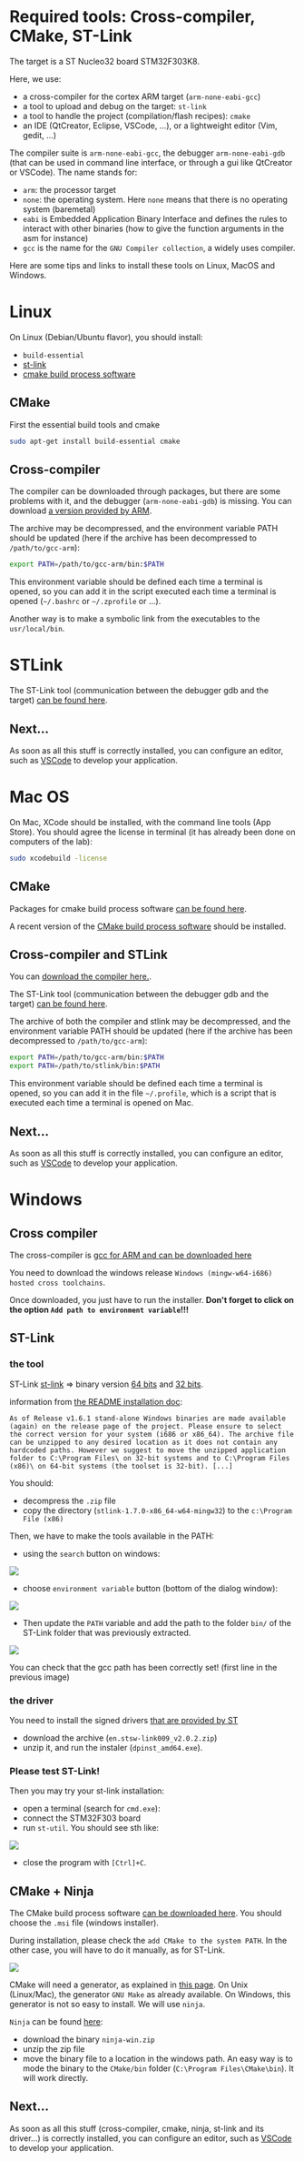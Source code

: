 # Required tools: Cross-compiler, CMake, ST-Link

The target is a ST Nucleo32 board STM32F303K8.

Here, we use:
 * a cross-compiler for the cortex ARM target (`arm-none-eabi-gcc`)
 * a tool to upload and debug on the target: `st-link`
 * a tool to handle the project (compilation/flash recipes): `cmake`
 * an IDE (QtCreator, Eclipse, VSCode, …), or a lightweight editor (Vim, gedit, …)

The compiler suite is `arm-none-eabi-gcc`, the debugger `arm-none-eabi-gdb` (that can be used in command line interface, or through a gui like QtCreator or VSCode). The name stands for:
 * `arm`: the processor target
 * `none`: the operating system. Here `none` means that there is no operating system (baremetal)
 * `eabi` is Embedded Application Binary Interface and defines the rules to interact with other binaries (how to give the function arguments in the asm for instance)
 * `gcc` is the name for the `GNU Compiler collection`, a widely uses compiler.

 Here are some tips and links to install these tools on Linux, MacOS and Windows.

# Linux
On Linux (Debian/Ubuntu flavor), you should install:
 * `build-essential`
 * [st-link](https://github.com/texane/stlink)
 * [cmake build process software](https://cmake.org/download/)

## CMake
First the essential build tools and cmake
```sh
sudo apt-get install build-essential cmake
```

## Cross-compiler
The compiler can be downloaded through packages, but there are some problems with it, and the debugger (`arm-none-eabi-gdb`) is missing. You can download [a version provided by ARM](https://developer.arm.com/open-source/gnu-toolchain/gnu-rm/downloads).

The archive may be decompressed, and the environment variable PATH should be updated (here if the archive has been decompressed to `/path/to/gcc-arm`):
```sh
export PATH=/path/to/gcc-arm/bin:$PATH
```

This environment variable should be defined each time a terminal is opened, so you can add it in the script executed each time a terminal is opened (`~/.bashrc` or `~/.zprofile` or …).

Another way is to make a symbolic link from the executables to the `usr/local/bin`.

# STLink

The ST-Link tool (communication between the debugger gdb and the target) [can be found here](https://github.com/texane/stlink).

## Next…
As soon as all this stuff is correctly installed, you can configure an editor, such as [VSCode](./vscode.md) to develop your application.

# Mac OS

On Mac, XCode should be installed, with the command line tools (App Store). You should agree the license in terminal (it has already been done on computers of the lab):
```sh
sudo xcodebuild -license
```

## CMake

Packages for cmake build process software [can be found here](https://cmake.org/download/).

A recent version of the [CMake build process software](https://cmake.org/download/) should be installed.

## Cross-compiler and STLink

You can [download the compiler here.](https://developer.arm.com/open-source/gnu-toolchain/gnu-rm/downloads).

The ST-Link tool (communication between the debugger gdb and the target) [can be found here](https://github.com/texane/stlink).

The archive of both the compiler and stlink may be decompressed, and the environment variable PATH should be updated (here if the archive has been decompressed to `/path/to/gcc-arm`):
```sh
export PATH=/path/to/gcc-arm/bin:$PATH
export PATH=/path/to/stlink/bin:$PATH
```

This environment variable should be defined each time a terminal is opened, so you can add it in the file `~/.profile`, which is a script that is executed each time a terminal is opened on Mac.

## Next…
As soon as all this stuff is correctly installed, you can configure an editor, such as [VSCode](./vscode.md) to develop your application.


# Windows

## Cross compiler

The cross-compiler is [gcc for ARM and can be downloaded here](https://developer.arm.com/downloads/-/arm-gnu-toolchain-downloads)

You need to download the windows release `Windows (mingw-w64-i686) hosted cross toolchains`.

Once downloaded, you just have to run the installer. **Don't forget to click on the option `Add path to environment variable`!!!**

## ST-Link

### the tool

ST-Link [st-link](https://github.com/texane/stlink) => binary version [64 bits](https://github.com/stlink-org/stlink/releases/download/v1.7.0/stlink-1.7.0-x86_64-w64-mingw32.zip) and [32 bits](https://github.com/stlink-org/stlink/releases/download/v1.7.0/stlink-1.7.0-i686-w64-mingw32.zip).

information from [the README installation doc](https://github.com/stlink-org/stlink):

`As of Release v1.6.1 stand-alone Windows binaries are made available (again) on the release page of the project. Please ensure to select the correct version for your system (i686 or x86_64). The archive file can be unzipped to any desired location as it does not contain any hardcoded paths. However we suggest to move the unzipped application folder to C:\Program Files\ on 32-bit systems and to C:\Program Files (x86)\ on 64-bit systems (the toolset is 32-bit). [...]`

You should:
 * decompress the `.zip` file
 * copy the directory (`stlink-1.7.0-x86_64-w64-mingw32`) to the `c:\Program File (x86)`

Then, we have to make the tools available in the PATH:
 * using the `search` button on windows:

![](img/environmentPath.png)

 * choose `environment variable` button (bottom of the dialog window):
  
![](img/environmentVar.png)

 * Then update the `PATH` variable and add the path to the folder `bin/` of the ST-Link folder that was previously extracted.
  
![](img/environmentVarPATH.png)

You can check that the gcc path has been correctly set! (first line in the previous image)

### the driver

You need to install the signed drivers [that are provided by ST](https://www.st.com/content/my_st_com/en/products/development-tools/software-development-tools/stm32-software-development-tools/stm32-utilities/stsw-link009.html)

* download the archive (`en.stsw-link009_v2.0.2.zip`)
* unzip it, and run the instaler (`dpinst_amd64.exe`).

### Please test ST-Link!

Then you may try your st-link installation:
* open a terminal (search for `cmd.exe`):
* connect the STM32F303 board
* run `st-util`. You should see sth like:

![](img/stlinkwin.png)

* close the program with `[Ctrl]+C`.

## CMake + Ninja

The CMake build process software [can be downloaded here](https://cmake.org/download/). You should choose the `.msi` file (windows installer).

During installation, please check the `add CMake to the system PATH`. In the other case, you will have to do it manually, as for ST-Link.

![](img/cmakeWininstall.png)

CMake will need a generator, as explained in [this page](https://cmake.org/cmake/help/latest/manual/cmake-generators.7.html). On Unix (Linux/Mac), the generator `GNU Make` as already available. On Windows, this generator is not so easy to install. We will use `ninja`.

`Ninja` can be found [here](https://github.com/ninja-build/ninja/releases):
 * download the binary `ninja-win.zip`
 * unzip the zip file
 * move the binary file to a location in the windows path. An easy way is to mode the binary to the `CMake/bin` folder (`C:\Program Files\CMake\bin`). It will work directly.

## Next…
As soon as all this stuff (cross-compiler, cmake, ninja, st-link and its driver…) is correctly installed, you can configure an editor, such as [VSCode](./vscode.md) to develop your application.
